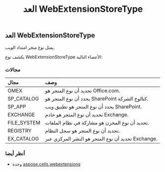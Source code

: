 ﻿---
title: العد WebExtensionStoreType
second_title: Aspose.Cells for Python via .NET API المراجع
description:
type: docs
weight: 110
url: /ar/python-net/aspose.cells.webextensions/webextensionstoretype/
is_root: false
---
##  العد WebExtensionStoreType
يمثل نوع متجر امتداد الويب.



يكشف نوع WebExtensionStoreType الأعضاء التالية:

###  مجالات
| مجال| وصف|
| :- | :- |
| OMEX | تحديد أن نوع المتجر هو Office.com.|
| SP_CATALOG | يحدد أن نوع المتجر هو SharePoint كتالوج الشركة.|
| SP_APP | يحدد أن نوع المتجر هو تطبيق ويب SharePoint.|
| EXCHANGE | تحديد أن نوع المتجر هو خادم Exchange.|
| FILE_SYSTEM | تحديد أن نوع المخزن هو مشاركة في نظام الملفات.|
| REGISTRY | تحديد أن نوع المتجر هو سجل النظام.|
| EX_CATALOG | تحديد أن نوع المتجر هو النشر المركزي عبر Exchange.|



###  أنظر أيضا
* وحدة [aspose.cells.webextensions](..)
